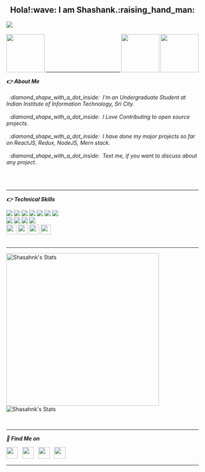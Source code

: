 
<h2 align="center">Hola!:wave: I am Shashank.:raising_hand_man:</h2>

![](https://komarev.com/ghpvc/?username=shashankmotruri)
<br><br>
<img src="icons/minion.gif" align="left" width=100 height=100>
<img src="https://media.giphy.com/media/KxbZ21Jnz4YdaLN2co/giphy.gif" align="right" right=0 width=100 height=100>
<img src="https://media.giphy.com/media/iGSaKnq1Wr2mVilAU5/giphy.gif" align="right" width=100 height=100>
<br>
<br><br><br><br><hr>
***:point_right: About Me***<br />

<h6>&nbsp;&nbsp;:diamond_shape_with_a_dot_inside:&nbsp;&nbsp;I'm an Undergraduate Student at Indian Institute of Information Technology, Sri City.<br><br>
&nbsp;&nbsp;:diamond_shape_with_a_dot_inside:&nbsp;&nbsp;I Love Contributing to open source projects.<br><br>
&nbsp;&nbsp;:diamond_shape_with_a_dot_inside:&nbsp;&nbsp;I have done my major projects so far on ReactJS, Redux, NodeJS, Mern stack.<br><br>
&nbsp;&nbsp;:diamond_shape_with_a_dot_inside:&nbsp;&nbsp;Text me, if you want to discuss about any project.<br></h6>
      
 <br><hr>
***:point_right: Technical Skills***

<img src = "https://img.shields.io/badge/-HTML5-E34F26?style=flat&logo=html5&logoColor=white">&nbsp;<img src = "https://img.shields.io/badge/-CSS3-1572B6?style=flat&logo=css3&logoColor=white">&nbsp;<img src="https://img.shields.io/badge/-Bootstrap-563D7C?style=flat&logo=bootstrap&logoColor=white">&nbsp;<img src="https://img.shields.io/badge/-javascipt%203-brown?style=flat&logo=javascript&logoColor=white">&nbsp;<img src="https://img.shields.io/badge/-C%20&%20C++-green?style=flat&logo=c%2B%2B&logoColor=ffffff">&nbsp;<img src="https://img.shields.io/badge/-Java -06305b?style=flat&logo=java&logoColor=white">&nbsp;<img src="https://img.shields.io/badge/-Python%203-black?style=flat&logo=python&logoColor=white">\
<img src="https://img.shields.io/badge/-React-black?style=flat&logo=react&logoColor=blue">&nbsp;<img src="https://img.shields.io/badge/-Node.js-green?style=flat&logo=Nodejs&logoColor=green">&nbsp;<img src="https://img.shields.io/badge/-MongoDB-grey?style=flat&logo=mongodb&logoColor=green">&nbsp;<img src="https://img.shields.io/badge/-MySQL-blue?style=flat&logo=mysql&logoColor=yellow"><br /><img src="https://www.flaticon.com/svg/static/icons/svg/552/552226.svg" width="26" height="26">&nbsp;<img src="https://www.flaticon.com/svg/static/icons/svg/552/552224.svg" width="26" height="26">&nbsp;<img src="https://www.flaticon.com/svg/static/icons/svg/552/552225.svg" width="26" height="26">&nbsp;<img src="https://www.flaticon.com/svg/static/icons/svg/552/552222.svg" width="26" height="26"> 
<br /><br />
<hr>
<p><img align="left" width="400px" src="https://github-readme-stats.vercel.app/api?username=shashankmotruri&show_icons=true&theme=buefy" alt="Shasahnk's Stats" /></p>
<p>&nbsp;<img align="center"  src="https://github-readme-stats.vercel.app/api/top-langs/?username=shashankmotruri&layout=compact" alt="Shasahnk's Stats" /></p>
<br>




<hr>

***:monocle_face: Find Me on***
<p align='left'>
<a href="https://dev.to/shashankmotruri"><img height="30" src="https://github.com/shashankmotruri/shashankmotruri/blob/main/icons/dev.png?raw=true"></a>&nbsp;&nbsp;
<a href="https://twitter.com/_iM_Shashank?s=09"><img height="30" src="https://github.com/shashankmotruri/shashankmotruri/blob/main/icons/twitter.jpg"></a>&nbsp;&nbsp;
<a href="https://www.instagram.com/shashank_motruri"><img height="30" src="https://github.com/shashankmotruri/shashankmotruri/blob/main/icons/instagram.jpg?raw=true"></a>&nbsp;&nbsp;
<a href="https://www.linkedin.com/in/shashank-motruri"><img height="30" src="https://github.com/shashankmotruri/shashankmotruri/blob/main/icons/linkedin.png?raw=true"></a>
</p><hr>
